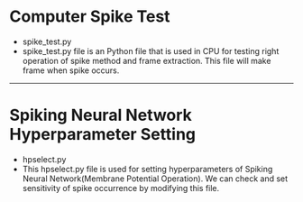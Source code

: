 # Computer Spike Test
- spike_test.py
- spike_test.py file is an Python file that is used in CPU for testing right operation of spike method and frame extraction. This file will make frame when spike occurs.

---
# Spiking Neural Network Hyperparameter Setting
- hpselect.py
- This hpselect.py file is used for setting hyperparameters of Spiking Neural Network(Membrane Potential Operation). We can check and set sensitivity of spike occurrence by modifying this file.
